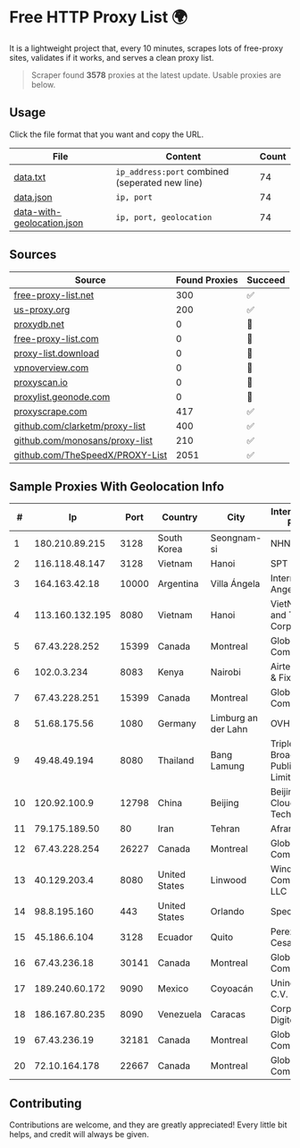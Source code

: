 
# Free HTTP Proxy List 🌍

It is a lightweight project that, every 10 minutes, scrapes lots of free-proxy sites, validates if it works, and serves a clean proxy list.


> Scraper found **3578** proxies at the latest update. Usable proxies are below.

## Usage

Click the file format that you want and copy the URL.


|File|Content|Count|
|----|-------|-----|
|[data.txt](https://raw.githubusercontent.com/themiralay/Proxy-List-World/master/data.txt)|`ip_address:port` combined (seperated new line)|74|
|[data.json](https://raw.githubusercontent.com/themiralay/Proxy-List-World/master/data.json)|`ip, port`|74|
|[data-with-geolocation.json](https://raw.githubusercontent.com/themiralay/Proxy-List-World/master/data-with-geolocation.json)|`ip, port, geolocation`|74|

## Sources

|Source|Found Proxies|Succeed|
|------|-------------|-------|
|[free-proxy-list.net](https://free-proxy-list.net)|300|✅|
|[us-proxy.org](https://www.us-proxy.org)|200|✅|
|[proxydb.net](http://proxydb.net)|0|🚫|
|[free-proxy-list.com](https://free-proxy-list.com/?page=&port=&type%5B%5D=http&type%5B%5D=https&up_time=0&search=Search)|0|🚫|
|[proxy-list.download](https://www.proxy-list.download/HTTP)|0|🚫|
|[vpnoverview.com](https://vpnoverview.com/privacy/anonymous-browsing/free-proxy-servers)|0|🚫|
|[proxyscan.io](https://www.proxyscan.io)|0|🚫|
|[proxylist.geonode.com](https://proxylist.geonode.com/api/proxy-list?limit=300&page=1&sort_by=lastChecked&sort_type=desc&protocols=http,https)|0|🚫|
|[proxyscrape.com](https://api.proxyscrape.com/v2/?request=displayproxies&protocol=http&timeout=10000&country=all&ssl=all&anonymity=all)|417|✅|
|[github.com/clarketm/proxy-list](https://raw.githubusercontent.com/clarketm/proxy-list/master/proxy-list-raw.txt)|400|✅|
|[github.com/monosans/proxy-list](https://raw.githubusercontent.com/monosans/proxy-list/main/proxies/http.txt)|210|✅|
|[github.com/TheSpeedX/PROXY-List](https://raw.githubusercontent.com/TheSpeedX/PROXY-List/master/http.txt)|2051|✅|


## Sample Proxies With Geolocation Info

|#|Ip|Port|Country|City|Internet Service Provider|
|-|--|----|-------|----|-------------------------|
|1|180.210.89.215|3128|South Korea|Seongnam-si|NHNCLOUD|
|2|116.118.48.147|3128|Vietnam|Hanoi|SPT|
|3|164.163.42.18|10000|Argentina|Villa Ángela|Interret Villa Angela SRL|
|4|113.160.132.195|8080|Vietnam|Hanoi|VietNam Post and Telecom Corporation|
|5|67.43.228.252|15399|Canada|Montreal|GloboTech Communications|
|6|102.0.3.234|8083|Kenya|Nairobi|Airtel KE Mobile & Fixed Internet|
|7|67.43.228.251|15399|Canada|Montreal|GloboTech Communications|
|8|51.68.175.56|1080|Germany|Limburg an der Lahn|OVH SAS|
|9|49.48.49.194|8080|Thailand|Bang Lamung|Triple T Broadband Public Company Limited|
|10|120.92.100.9|12798|China|Beijing|Beijing Kingsoft Cloud Internet Technology Co|
|11|79.175.189.50|80|Iran|Tehran|Afranet|
|12|67.43.228.254|26227|Canada|Montreal|GloboTech Communications|
|13|40.129.203.4|8080|United States|Linwood|Windstream Communications LLC|
|14|98.8.195.160|443|United States|Orlando|Spectrum|
|15|45.186.6.104|3128|Ecuador|Quito|Perez Tito Julio Cesar|
|16|67.43.236.18|30141|Canada|Montreal|GloboTech Communications|
|17|189.240.60.172|9090|Mexico|Coyoacán|Uninet S.A. de C.V.|
|18|186.167.80.235|8090|Venezuela|Caracas|Corporacion Digitel C.A|
|19|67.43.236.19|32181|Canada|Montreal|GloboTech Communications|
|20|72.10.164.178|22667|Canada|Montreal|GloboTech Communications|



## Contributing

Contributions are welcome, and they are greatly appreciated! Every
little bit helps, and credit will always be given.

